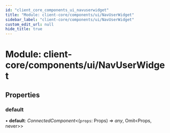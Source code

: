 ```yaml
---
id: "client_core_components_ui_navuserwidget"
title: "Module: client-core/components/ui/NavUserWidget"
sidebar_label: "client-core/components/ui/NavUserWidget"
custom_edit_url: null
hide_title: true
---
```


# Module: client-core/components/ui/NavUserWidget

## Properties

### default

• **default**: *ConnectedComponent*<(`props`: Props) => *any*, Omit<Props, never\>\>
